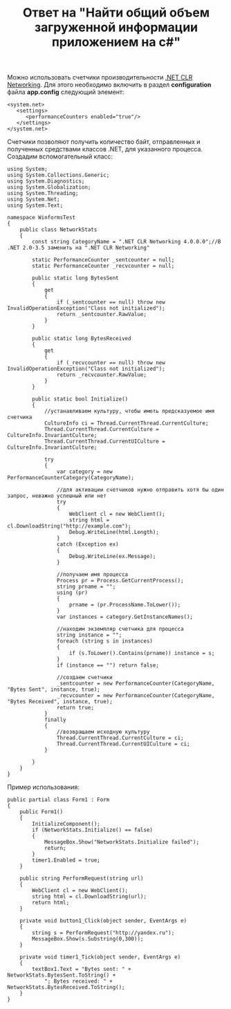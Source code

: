 ﻿---
title: "Ответ на \"Найти общий объем загруженной информации приложением на c#\""
se.owner.user_id: 240512
se.owner.display_name: "MSDN.WhiteKnight"
se.owner.link: "https://ru.stackoverflow.com/users/240512/msdn-whiteknight"
se.answer_id: 814579
se.question_id: 814452
se.post_type: answer
se.is_accepted: True
---
<p>Можно использовать счетчики производительности <a href="https://msdn.microsoft.com/en-us/library/70xadeyt%28v=vs.110%29.aspx" rel="noreferrer">.NET CLR Networking</a>. Для этого необходимо включить в раздел <strong>configuration</strong> файла <strong>app.config</strong> следующий элемент:</p>

<pre class="lang-none prettyprint-override"><code>&lt;system.net&gt;
   &lt;settings&gt;
      &lt;performanceCounters enabled="true"/&gt;
   &lt;/settings&gt;
&lt;/system.net&gt;
</code></pre>

<p>Счетчики позволяют получить количество байт, отправленных и полученных средствами классов .NET, для указанного процесса. Создадим вспомогательный класс:</p>

<pre><code>using System;
using System.Collections.Generic;
using System.Diagnostics;
using System.Globalization;
using System.Threading;
using System.Net;
using System.Text;

namespace WinformsTest
{
    public class NetworkStats
    {
        const string CategoryName = ".NET CLR Networking 4.0.0.0";//В .NET 2.0-3.5 заменить на ".NET CLR Networking"

        static PerformanceCounter _sentcounter = null;
        static PerformanceCounter _recvcounter = null;

        public static long BytesSent
        {
            get
            {
                if (_sentcounter == null) throw new InvalidOperationException("Class not initialized");
                return _sentcounter.RawValue;
            }
        }

        public static long BytesReceived
        {
            get
            {
                if (_recvcounter == null) throw new InvalidOperationException("Class not initialized");
                return _recvcounter.RawValue;
            }
        }

        public static bool Initialize()
        {
            //устанавливаем культуру, чтобы иметь предсказуемое имя счетчика
            CultureInfo ci = Thread.CurrentThread.CurrentCulture;
            Thread.CurrentThread.CurrentCulture = CultureInfo.InvariantCulture;
            Thread.CurrentThread.CurrentUICulture = CultureInfo.InvariantCulture;

            try
            {
                var category = new PerformanceCounterCategory(CategoryName);

                //для активации счетчиков нужно отправить хотя бы один запрос, неважно успешный или нет
                try
                {
                    WebClient cl = new WebClient();
                    string html = cl.DownloadString("http://example.com");
                    Debug.WriteLine(html.Length);
                }
                catch (Exception ex)
                {
                    Debug.WriteLine(ex.Message);
                }

                //получаем имя процесса
                Process pr = Process.GetCurrentProcess();
                string prname = "";
                using (pr)
                {
                    prname = (pr.ProcessName.ToLower());
                }
                var instances = category.GetInstanceNames();

                //находим экземпляр счетчика для процесса
                string instance = "";
                foreach (string s in instances)
                {
                    if (s.ToLower().Contains(prname)) instance = s;
                }
                if (instance == "") return false;

                //создаем счетчики
                _sentcounter = new PerformanceCounter(CategoryName, "Bytes Sent", instance, true);
                _recvcounter = new PerformanceCounter(CategoryName, "Bytes Received", instance, true);
                return true;
            }
            finally
            {
                //возвращаем исходную культуру
                Thread.CurrentThread.CurrentCulture = ci;
                Thread.CurrentThread.CurrentUICulture = ci;
            }

        }
    }
}
</code></pre>

<p>Пример использования:</p>

<pre><code>public partial class Form1 : Form
{        
    public Form1()
    {
        InitializeComponent();
        if (NetworkStats.Initialize() == false)
        {
            MessageBox.Show("NetworkStats.Initialize failed");
            return;
        }
        timer1.Enabled = true;
    }

    public string PerformRequest(string url)
    {
        WebClient cl = new WebClient();
        string html = cl.DownloadString(url);
        return html;
    }

    private void button1_Click(object sender, EventArgs e)
    {
        string s = PerformRequest("http://yandex.ru");
        MessageBox.Show(s.Substring(0,300));  
    }

    private void timer1_Tick(object sender, EventArgs e)
    {
        textBox1.Text = "Bytes sent: " + NetworkStats.BytesSent.ToString() +
            "; Bytes received: " + NetworkStats.BytesReceived.ToString(); 
    }
}
</code></pre>
